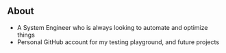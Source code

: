 ## About

- A System Engineer who is always looking to automate and optimize things
- Personal GitHub account for my testing playground, and future projects
